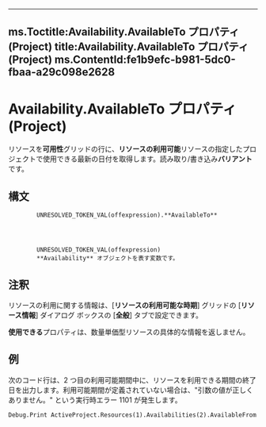 

---
ms.Toctitle:Availability.AvailableTo プロパティ (Project)
title:Availability.AvailableTo プロパティ (Project)
ms.ContentId:fe1b9efc-b981-5dc0-fbaa-a29c098e2628
---
# Availability.AvailableTo プロパティ (Project)




リソースを**可用性**グリッドの行に、**リソースの利用可能**リソースの指定したプロジェクトで使用できる最新の日付を取得します。読み取り/書き込み**バリアント**です。

## 構文

            UNRESOLVED_TOKEN_VAL(offexpression).**AvailableTo**




            UNRESOLVED_TOKEN_VAL(offexpression)
            **Availability** オブジェクトを表す変数です。



## 注釈
リソースの利用に関する情報は、[**リソースの利用可能な時期**] グリッドの [**リソース情報**] ダイアログ ボックスの [**全般**] タブで設定できます。



**使用できる**プロパティは、数量単価型リソースの具体的な情報を返しません。



## 例
次のコード行は、2 つ目の利用可能期間中に、リソースを利用できる期間の終了日を出力します。利用可能期間が定義されていない場合は、"引数の値が正しくありません。" という実行時エラー 1101 が発生します。

```vba
Debug.Print ActiveProject.Resources(1).Availabilities(2).AvailableFrom
```





